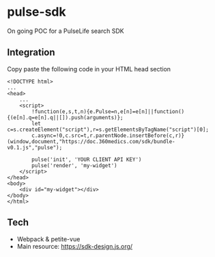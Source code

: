 # pulse-sdk

On going POC for a PulseLife search SDK

## Integration

Copy paste the following code in your HTML head section


```
<!DOCTYPE html>
...
<head>
    ...
    <script>
        !function(e,s,t,n){e.Pulse=n,e[n]=e[n]||function(){(e[n].q=e[n].q||[]).push(arguments)};
        let c=s.createElement("script"),r=s.getElementsByTagName("script")[0];
        c.async=!0,c.src=t,r.parentNode.insertBefore(c,r)}(window,document,"https://doc.360medics.com/sdk/bundle-v0.1.js","pulse");
        
        pulse('init', 'YOUR CLIENT API KEY')
        pulse('render', 'my-widget')
    </script>
</head>
<body>
    <div id="my-widget"></div>
</body>
</html>
```

## Tech

- Webpack & petite-vue
- Main resource: https://sdk-design.js.org/